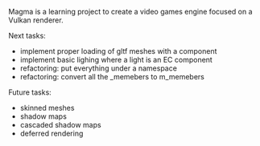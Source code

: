 Magma is a learning project to create a video games engine focused on a Vulkan renderer.

Next tasks:
- implement proper loading of gltf meshes with a component
- implement basic lighing where a light is an EC component
- refactoring: put everything under a namespace
- refactoring: convert all the _memebers to m_memebers

Future tasks:
- skinned meshes
- shadow maps
- cascaded shadow maps
- deferred rendering
